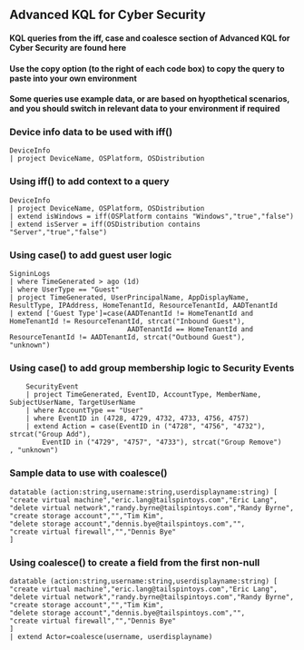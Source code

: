 ## Advanced KQL for Cyber Security 

#### KQL queries from the iff, case and coalesce section of Advanced KQL for Cyber Security are found here

#### Use the copy option (to the right of each code box) to copy the query to paste into your own environment

#### Some queries use example data, or are based on hyopthetical scenarios, and you should switch in relevant data to your environment if required

### Device info data to be used with iff()
```KQL
DeviceInfo
| project DeviceName, OSPlatform, OSDistribution
```

### Using iff() to add context to a query
```KQL
DeviceInfo
| project DeviceName, OSPlatform, OSDistribution
| extend isWindows = iff(OSPlatform contains "Windows","true","false")
| extend isServer = iff(OSDistribution contains "Server","true","false")
```

### Using case() to add guest user logic
```KQL
SigninLogs
| where TimeGenerated > ago (1d)
| where UserType == "Guest"
| project TimeGenerated, UserPrincipalName, AppDisplayName, ResultType, IPAddress, HomeTenantId, ResourceTenantId, AADTenantId
| extend ['Guest Type']=case(AADTenantId != HomeTenantId and HomeTenantId != ResourceTenantId, strcat("Inbound Guest"),
                             AADTenantId == HomeTenantId and ResourceTenantId != AADTenantId, strcat("Outbound Guest"),
"unknown")
```

### Using case() to add group membership logic to Security Events
```KQL
    SecurityEvent
    | project TimeGenerated, EventID, AccountType, MemberName, SubjectUserName, TargetUserName
    | where AccountType == "User"
    | where EventID in (4728, 4729, 4732, 4733, 4756, 4757)
    | extend Action = case(EventID in ("4728", "4756", "4732"), strcat("Group Add"),
        EventID in ("4729", "4757", "4733"), strcat("Group Remove")
, "unknown")
```

### Sample data to use with coalesce()
```KQL
datatable (action:string,username:string,userdisplayname:string) [
"create virtual machine","eric.lang@tailspintoys.com","Eric Lang",
"delete virtual network","randy.byrne@tailspintoys.com","Randy Byrne",
"create storage account","","Tim Kim",
"delete storage account","dennis.bye@tailspintoys.com","",
"create virtual firewall","","Dennis Bye"
]
```

### Using coalesce() to create a field from the first non-null
```KQL
datatable (action:string,username:string,userdisplayname:string) [
"create virtual machine","eric.lang@tailspintoys.com","Eric Lang",
"delete virtual network","randy.byrne@tailspintoys.com","Randy Byrne",
"create storage account","","Tim Kim",
"delete storage account","dennis.bye@tailspintoys.com","",
"create virtual firewall","","Dennis Bye"
]
| extend Actor=coalesce(username, userdisplayname)
```
